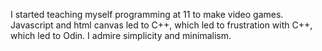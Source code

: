 I started teaching myself programming at 11 to make video games.  Javascript and html canvas led to C++, which led to frustration with C++, which led to Odin.  I admire simplicity and minimalism.

